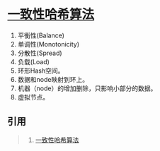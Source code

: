 # [一致性哈希算法](https://mp.weixin.qq.com/s/dXTi01bCe0eB1_KFrSVueQ)

1. 平衡性(Balance)
2. 单调性(Monotonicity)
3. 分散性(Spread)
4. 负载(Load)
5. 环形Hash空间。
6. 数据和node映射到环上。
7. 机器（node）的增加删除，只影响小部分的数据。
8. 虚拟节点。

## 引用
> 1. [一致性哈希算法](https://mp.weixin.qq.com/s/dXTi01bCe0eB1_KFrSVueQ)